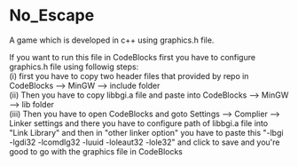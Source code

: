 # No_Escape

A game which is developed in c++ using graphics.h file.

If you want to run this file in CodeBlocks first you have to configure graphics.h file using followig steps:<br />
(i) first you have to copy two header files that provided by repo in CodeBlocks --> MinGW --> include folder<br />
(ii) Then you have to copy libbgi.a file and paste into CodeBlocks --> MinGW --> lib folder<br />
(iii) Then you have to open CodeBlocks and goto Settings --> Complier --> Linker settings and there you have to configure path of 
libbgi.a file into "Link Library" and then in "other  linker option" you have to paste this "-lbgi -lgdi32 -lcomdlg32 -luuid -loleaut32 -lole32"
and click to save and you're good to go with the graphics file in CodeBlocks
